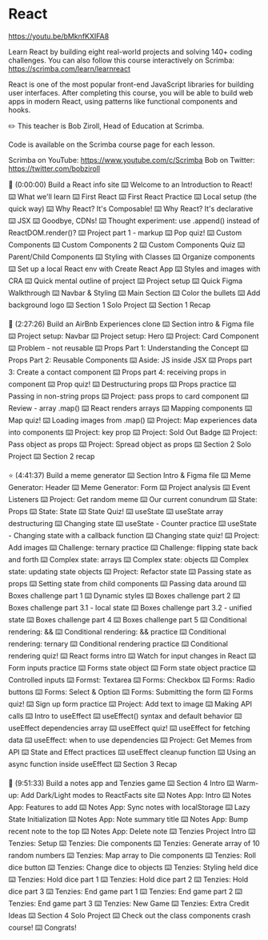 # React
https://youtu.be/bMknfKXIFA8

Learn React by building eight real-world projects and solving 140+ coding challenges. You can also follow this course interactively on Scrimba: https://scrimba.com/learn/learnreact

React is one of the most popular front-end JavaScript libraries for building user interfaces. After completing this course, you will be able to build web apps in modern React, using patterns like functional components and hooks.

✏️ This teacher is Bob Ziroll, Head of Education at Scrimba. 

Code is available on the Scrimba course page for each lesson.

Scrimba on YouTube: https://www.youtube.com/c/Scrimba
Bob on Twitter: https://twitter.com/bobziroll

🌟 (0:00:00) Build a React info site
⌨️ Welcome to an Introduction to React!
⌨️ What we'll learn
⌨️ First React
⌨️ First React Practice
⌨️ Local setup (the quick way)
⌨️ Why React? It's Composable!
⌨️ Why React? It's declarative
⌨️ JSX
⌨️ Goodbye, CDNs!
⌨️ Thought experiment: use .append() instead of ReactDOM.render()?
⌨️ Project part 1 - markup
⌨️ Pop quiz!
⌨️ Custom Components
⌨️ Custom Components 2
⌨️ Custom Components Quiz
⌨️ Parent/Child Components
⌨️ Styling with Classes
⌨️ Organize components
⌨️ Set up a local React env with Create React App
⌨️ Styles and images with CRA
⌨️ Quick mental outline of project
⌨️ Project setup
⌨️ Quick Figma Walkthrough
⌨️ Navbar & Styling
⌨️ Main Section
⌨️ Color the bullets
⌨️ Add background logo
⌨️ Section 1 Solo Project
⌨️ Section 1 Recap

🌟 (2:27:26) Build an AirBnb Experiences clone
⌨️ Section intro & Figma file
⌨️ Project setup: Navbar
⌨️ Project setup: Hero
⌨️ Project: Card Component
⌨️ Problem - not reusable
⌨️ Props Part 1: Understanding the Concept
⌨️ Props Part 2: Reusable Components
⌨️ Aside: JS inside JSX
⌨️ Props part 3: Create a contact component
⌨️ Props part 4: receiving props in component
⌨️ Prop quiz!
⌨️ Destructuring props
⌨️ Props practice
⌨️ Passing in non-string props
⌨️ Project: pass props to card component
⌨️ Review - array .map()
⌨️ React renders arrays
⌨️ Mapping components
⌨️ Map quiz!
⌨️ Loading images from .map()
⌨️ Project: Map experiences data into components
⌨️ Project: key prop
⌨️ Project: Sold Out Badge
⌨️ Project: Pass object as props
⌨️ Project: Spread object as props
⌨️ Section 2 Solo Project
⌨️ Section 2 recap

⭐️ (4:41:37) Build a meme generator
⌨️ Section Intro & Figma file
⌨️ Meme Generator: Header
⌨️ Meme Generator: Form
⌨️ Project analysis
⌨️ Event Listeners
⌨️ Project: Get random meme
⌨️ Our current conundrum
⌨️ State: Props
⌨️ State: State
⌨️ State Quiz!
⌨️ useState
⌨️ useState array destructuring
⌨️ Changing state
⌨️ useState - Counter practice
⌨️ useState - Changing state with a callback function
⌨️ Changing state quiz!
⌨️ Project: Add images
⌨️ Challenge: ternary practice
⌨️ Challenge: flipping state back and forth
⌨️ Complex state: arrays
⌨️ Complex state: objects
⌨️ Complex state: updating state objects
⌨️ Project: Refactor state
⌨️ Passing state as props
⌨️ Setting state from child components
⌨️ Passing data around
⌨️ Boxes challenge part 1
⌨️ Dynamic styles
⌨️ Boxes challenge part 2
⌨️ Boxes challenge part 3.1 - local state
⌨️ Boxes challenge part 3.2 - unified state
⌨️ Boxes challenge part 4
⌨️ Boxes challenge part 5
⌨️ Conditional rendering: &&
⌨️ Conditional rendering: && practice
⌨️ Conditional rendering: ternary
⌨️ Conditional rendering practice
⌨️ Conditional rendering quiz!
⌨️ React forms intro
⌨️ Watch for input changes in React
⌨️ Form inputs practice
⌨️ Forms state object
⌨️ Form state object practice
⌨️ Controlled inputs
⌨️ Formst: Textarea
⌨️ Forms: Checkbox
⌨️ Forms: Radio buttons
⌨️ Forms: Select & Option
⌨️ Forms: Submitting the form
⌨️ Forms quiz!
⌨️ Sign up form practice
⌨️ Project: Add text to image
⌨️ Making API calls
⌨️ Intro to useEffect
⌨️ useEffect() syntax and default behavior
⌨️ useEffect dependencies array
⌨️ useEffect quiz!
⌨️ useEffect for fetching data
⌨️ useEffect: when to use dependencies
⌨️ Project: Get Memes from API
⌨️ State and Effect practices
⌨️ useEffect cleanup function
⌨️ Using an async function inside useEffect
⌨️ Section 3 Recap

🌟 (9:51:33) Build a notes app and Tenzies game
⌨️ Section 4 Intro
⌨️ Warm-up: Add Dark/Light modes to ReactFacts site
⌨️ Notes App: Intro
⌨️ Notes App: Features to add
⌨️ Notes App: Sync notes with localStorage
⌨️ Lazy State Initialization
⌨️ Notes App: Note summary title
⌨️ Notes App: Bump recent note to the top
⌨️ Notes App: Delete note
⌨️ Tenzies Project Intro
⌨️ Tenzies: Setup
⌨️ Tenzies: Die components
⌨️ Tenzies: Generate array of 10 random numbers
⌨️ Tenzies: Map array to Die components
⌨️ Tenzies: Roll dice button
⌨️ Tenzies: Change dice to objects
⌨️ Tenzies: Styling held dice
⌨️ Tenzies: Hold dice part 1
⌨️ Tenzies: Hold dice part 2
⌨️ Tenzies: Hold dice part 3
⌨️ Tenzies: End game part 1
⌨️ Tenzies: End game part 2
⌨️ Tenzies: End game part 3
⌨️ Tenzies: New Game
⌨️ Tenzies: Extra Credit Ideas
⌨️ Section 4 Solo Project
⌨️ Check out the class components crash course!
⌨️ Congrats!
